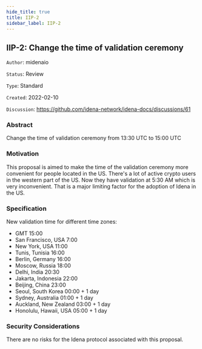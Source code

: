 ```yaml
---
hide_title: true
title: IIP-2
sidebar_label: IIP-2
---
```


## IIP-2: Change the time of validation ceremony

`Author`: midenaio

`Status`: Review

`Type`: Standard

`Created`: 2022-02-10

`Discussion`: https://github.com/idena-network/idena-docs/discussions/61

### Abstract

Change the time of validation ceremony from 13:30 UTC to 15:00 UTC

### Motivation

This proposal is aimed to make the time of the validation ceremony more convenient for people located in the US. There's a lot of active crypto users in the western part of the US. Now they have validation at 5:30 AM which is very inconvenient. That is a major limiting factor for the adoption of Idena in the US.

### Specification

New validation time for different time zones:

- GMT 15:00
- San Francisco, USA 7:00
- New York, USA 11:00
- Tunis, Tunisia 16:00
- Berlin, Germany 16:00
- Moscow, Russia 18:00
- Delhi, India 20:30
- Jakarta, Indonesia 22:00
- Beijing, China 23:00
- Seoul, South Korea 00:00 + 1 day
- Sydney, Australia 01:00 + 1 day
- Auckland, New Zealand 03:00 + 1 day
- Honolulu, Hawaii, USA 05:00 + 1 day

### Security Considerations

There are no risks for the Idena protocol associated with this proposal.
